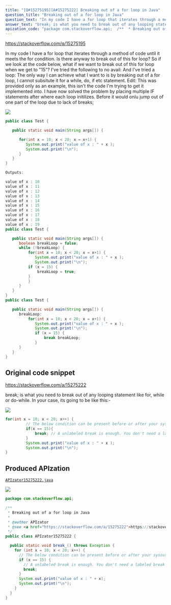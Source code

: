 ```yaml
---
title: "[Q#15275195][A#15275222] Breaking out of a for loop in Java"
question_title: "Breaking out of a for loop in Java"
question_text: "In my code I have a for loop that iterates through a method of code until it meets the for condition. Is there anyway to break out of this for loop? So if we look at the code below, what if we want to break out of this for loop when we get to \"15\"? I've tried the following to no avail: And I've tried a loop: The only way I can achieve what I want to is by breaking out of a for loop, I cannot subsitute it for a while, do, if etc statement. Edit: This was provided only as an example, this isn't the code I'm trying to get it implemented into. I have now solved the problem by placing multiple IF statements after where each loop initilizes. Before it would onlu jump out of one part of the loop due to lack of breaks;"
answer_text: "break; is what you need to break out of any looping statement like for, while or do-while. In your case, its going to be like this:-"
apization_code: "package com.stackoverflow.api;  /**  * Breaking out of a for loop in Java  *  * @author APIzator  * @see <a href=\"https://stackoverflow.com/a/15275222\">https://stackoverflow.com/a/15275222</a>  */ public class APIzator15275222 {    public static void break_() throws Exception {     for (int x = 10; x < 20; x++) {       // The below condition can be present before or after your sysouts, depending on your needs.       if (x == 15) {         // A unlabeled break is enough. You don't need a labeled break here.         break;       }       System.out.print(\"value of x : \" + x);       System.out.print(\"\\n\");     }   } }"
---
```


https://stackoverflow.com/q/15275195

In my code I have a for loop that iterates through a method of code until it meets the for condition.
Is there anyway to break out of this for loop?
So if we look at the code below, what if we want to break out of this for loop when we get to &quot;15&quot;?
I&#x27;ve tried the following to no avail:
And I&#x27;ve tried a loop:
The only way I can achieve what I want to is by breaking out of a for loop, I cannot subsitute it for a while, do, if etc statement.
Edit:
This was provided only as an example, this isn&#x27;t the code I&#x27;m trying to get it implemented into. I have now solved the problem by placing multiple IF statements after where each loop initilizes. Before it would onlu jump out of one part of the loop due to lack of breaks;


<div class="code-logo"><img src="/stackoverflow.png" /></div>

```java
public class Test {

   public static void main(String args[]) {

      for(int x = 10; x < 20; x = x+1) {
         System.out.print("value of x : " + x );
         System.out.print("\n");
      }
   }
}

Outputs:

value of x : 10
value of x : 11
value of x : 12
value of x : 13
value of x : 14
value of x : 15
value of x : 16
value of x : 17
value of x : 18
value of x : 19
public class Test {

   public static void main(String args[]) {
      boolean breakLoop = false;
      while (!breakLoop) {
          for(int x = 10; x < 20; x = x+1) {
             System.out.print("value of x : " + x );
             System.out.print("\n");
          if (x = 15) {
              breakLoop = true;
          }
          }
      }
   }
}
public class Test {

   public static void main(String args[]) {
      breakLoop:
          for(int x = 10; x < 20; x = x+1) {
             System.out.print("value of x : " + x );
             System.out.print("\n");
             if (x = 15) {
                 break breakLoop;
             }
      }
   }
}
```


## Original code snippet

https://stackoverflow.com/a/15275222

break; is what you need to break out of any looping statement like for, while or do-while.
In your case, its going to be like this:-

<div class="code-logo"><img src="/stackoverflow.png" /></div>

```java
for(int x = 10; x < 20; x++) {
         // The below condition can be present before or after your sysouts, depending on your needs.
         if(x == 15){
             break; // A unlabeled break is enough. You don't need a labeled break here.
         }
         System.out.print("value of x : " + x );
         System.out.print("\n");
}
```

## Produced APIzation

[`APIzator15275222.java`](https://github.com/pasqualesalza/apization-temp-data/raw/master/search/APIzator15275222.java)

<div class="code-logo"><img src="/apizator.png" /></div>

```java
package com.stackoverflow.api;

/**
 * Breaking out of a for loop in Java
 *
 * @author APIzator
 * @see <a href="https://stackoverflow.com/a/15275222">https://stackoverflow.com/a/15275222</a>
 */
public class APIzator15275222 {

  public static void break_() throws Exception {
    for (int x = 10; x < 20; x++) {
      // The below condition can be present before or after your sysouts, depending on your needs.
      if (x == 15) {
        // A unlabeled break is enough. You don't need a labeled break here.
        break;
      }
      System.out.print("value of x : " + x);
      System.out.print("\n");
    }
  }
}

```